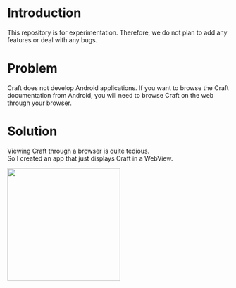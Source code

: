 # Introduction

This repository is for experimentation. Therefore, we do not plan to add any features or deal with any bugs.

# Problem

Craft does not develop Android applications. If you want to browse the Craft documentation from Android, you will need to browse Craft on the web through your browser.

# Solution

Viewing Craft through a browser is quite tedious.   
So I created an app that just displays Craft in a WebView.

<img src=https://user-images.githubusercontent.com/23740796/147816294-95019177-a6e2-4fec-9519-f06d59baf65f.png width=256>
